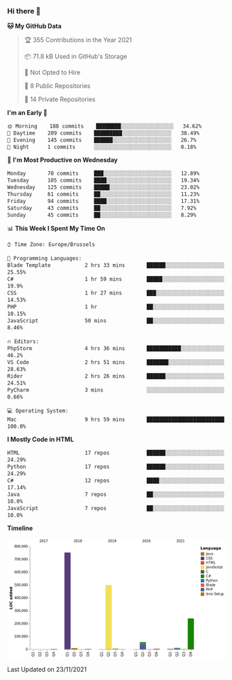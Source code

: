 ### Hi there 👋

<!--START_SECTION:waka-->
**🐱 My GitHub Data** 

> 🏆 355 Contributions in the Year 2021
 > 
> 📦 71.8 kB Used in GitHub's Storage 
 > 
> 🚫 Not Opted to Hire
 > 
> 📜 8 Public Repositories 
 > 
> 🔑 14 Private Repositories  
 > 
**I'm an Early 🐤** 

```text
🌞 Morning    188 commits    ████████░░░░░░░░░░░░░░░░░   34.62% 
🌆 Daytime    209 commits    █████████░░░░░░░░░░░░░░░░   38.49% 
🌃 Evening    145 commits    ██████░░░░░░░░░░░░░░░░░░░   26.7% 
🌙 Night      1 commits      ░░░░░░░░░░░░░░░░░░░░░░░░░   0.18%

```
📅 **I'm Most Productive on Wednesday** 

```text
Monday       70 commits     ███░░░░░░░░░░░░░░░░░░░░░░   12.89% 
Tuesday      105 commits    ████░░░░░░░░░░░░░░░░░░░░░   19.34% 
Wednesday    125 commits    █████░░░░░░░░░░░░░░░░░░░░   23.02% 
Thursday     61 commits     ██░░░░░░░░░░░░░░░░░░░░░░░   11.23% 
Friday       94 commits     ████░░░░░░░░░░░░░░░░░░░░░   17.31% 
Saturday     43 commits     ██░░░░░░░░░░░░░░░░░░░░░░░   7.92% 
Sunday       45 commits     ██░░░░░░░░░░░░░░░░░░░░░░░   8.29%

```


📊 **This Week I Spent My Time On** 

```text
⌚︎ Time Zone: Europe/Brussels

💬 Programming Languages: 
Blade Template           2 hrs 33 mins       ██████░░░░░░░░░░░░░░░░░░░   25.55% 
C#                       1 hr 59 mins        █████░░░░░░░░░░░░░░░░░░░░   19.9% 
CSS                      1 hr 27 mins        ███░░░░░░░░░░░░░░░░░░░░░░   14.53% 
PHP                      1 hr                ██░░░░░░░░░░░░░░░░░░░░░░░   10.15% 
JavaScript               50 mins             ██░░░░░░░░░░░░░░░░░░░░░░░   8.46%

🔥 Editors: 
PhpStorm                 4 hrs 36 mins       ███████████░░░░░░░░░░░░░░   46.2% 
VS Code                  2 hrs 51 mins       ███████░░░░░░░░░░░░░░░░░░   28.63% 
Rider                    2 hrs 26 mins       ██████░░░░░░░░░░░░░░░░░░░   24.51% 
PyCharm                  3 mins              ░░░░░░░░░░░░░░░░░░░░░░░░░   0.66%

💻 Operating System: 
Mac                      9 hrs 59 mins       █████████████████████████   100.0%

```

**I Mostly Code in HTML** 

```text
HTML                     17 repos            ██████░░░░░░░░░░░░░░░░░░░   24.29% 
Python                   17 repos            ██████░░░░░░░░░░░░░░░░░░░   24.29% 
C#                       12 repos            ████░░░░░░░░░░░░░░░░░░░░░   17.14% 
Java                     7 repos             ██░░░░░░░░░░░░░░░░░░░░░░░   10.0% 
JavaScript               7 repos             ██░░░░░░░░░░░░░░░░░░░░░░░   10.0%

```


**Timeline**

![Chart not found](https://raw.githubusercontent.com/guillaumedeplancke/guillaumedeplancke/main/charts/bar_graph.png) 


 Last Updated on 23/11/2021
<!--END_SECTION:waka-->
